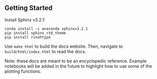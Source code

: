 
## Getting Started

Install Sphinx v3.2.1:

```
conda install -c anaconda sphinx=3.2.1
pip install sphinx_rtd_theme
pip install rinohtype
```

Use `make html` to build the docs website. Then, navigate to `build/html/index.html` to read the docs.

Note: these docs are meant to be an encyclopedic reference. Example notebooks will be added in the future to highlight how to use some of the plotting functions.